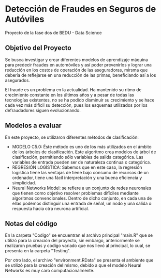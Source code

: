 # Detección de Fraudes en Seguros de Autóviles
Proyecto de la fase dos de BEDU - Data Science

## Objetivo del Proyecto
Se busca investigar y crear diferentes modelos de aprendizaje máquina para predecir fraudes en automóviles y así poder prevenirlos y lograr una reducción en los costos de operación de las aseguradoras, mirsma que debería de reflejarse en una reducción de las primas, beneficiando así a los asegurados.

El fraude es un problema en la actualidad. Ha mantenido su ritmo de crecimiento constante en los últimos años y a pesar de todas las tecnologías existentes, no se ha podido disminuir su crecimiento y se hace cada vez más difícil su detección, pues los esquemas utilizados por los defraudadores siguen evolucionando.

## Modelos a evaluar 
En este proyecto, se utilizaron diferentes métodos de clasificación:
- MODELO C5.0: Éste método es uno de los más utilizados en el ámbito de los árboles de clasificación. Este algoritmo crea modelos de árbol de clasificación, permitiendo sólo variables de salida categórica. Las variables de entrada pueden ser de naturaleza continua o categórica.
- REGRESIÓN LOGÍSTICA: Sabemos que en este caso, la regresión logística tiene las ventajas de tiene bajo consumo de recursos de un ordenador, tiene una fácil interpretación y una buena eficiencia y simplicidad.
- Neural Networks Model: se refiere a un conjunto de redes neuronales que tienen como objetivo resolver problemas difíciles mediante algoritmos convencionales. Dentro de dicho conjunto, en cada una de ellas podemos distinguir una entrada de señal, un nodo y una salida o respuesta hacia otra neurona artificial.

## Notas del código
En la carpeta "Codigo" se encuentran el archivo principal "main.R" que se utilizó para la creación del proyecto, sin embargo, anteriormente se realizaron pruebas y codigo variado que nos llevó al principal, lo cual, se presenta en la carpeta "Testing". 

Por otro lado, el archivo "environment.RData" se presenta el ambiente que se utilizó para la creación del mismo, debido a que el modelo Neural Networks es muy caro computacionalmente.
